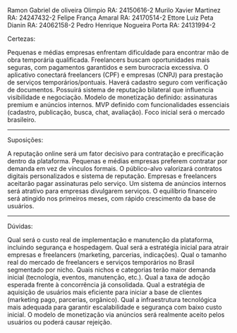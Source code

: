 Ramon Gabriel de oliveira Olimpio  RA: 24150616-2
Murilo Xavier Martinez RA: 24247432-2
Felipe França Amaral RA: 24170514-2
Ettore Luiz Peta Dianin RA: 24062158-2
Pedro Henrique Nogueira Porta RA: 24131994-2 

Certezas:

Pequenas e médias empresas enfrentam dificuldade para encontrar mão de obra temporária qualificada.
Freelancers buscam oportunidades mais seguras, com pagamentos garantidos e sem burocracia excessiva.
O aplicativo conectará freelancers (CPF) e empresas (CNPJ) para prestação de serviços temporários/pontuais.
Haverá cadastro seguro com verificação de documentos.
Possuirá sistema de reputação bilateral que influencia visibilidade e negociação.
Modelo de monetização definido: assinaturas premium e anúncios internos.
MVP definido com funcionalidades essenciais (cadastro, publicação, busca, chat, avaliação).
Foco inicial será o mercado brasileiro.  

---

Suposições:

A reputação online será um fator decisivo para contratação e precificação dentro da plataforma.
Pequenas e médias empresas preferem contratar por demanda em vez de vínculos formais.
O público-alvo valorizará contratos digitais personalizados e sistema de reputação.
Empresas e freelancers aceitarão pagar assinaturas pelo serviço.
Um sistema de anúncios internos será atrativo para empresas divulgarem serviços.
O equilíbrio financeiro será atingido nos primeiros meses, com rápido crescimento da base de usuários.

---

Dúvidas:

Qual será o custo real de implementação e manutenção da plataforma, incluindo segurança e hospedagem.
Qual será a estratégia inicial para atrair empresas e freelancers (marketing, parcerias, indicações).
Qual o tamanho real do mercado de freelancers e serviços temporários no Brasil segmentado por nicho.
Quais nichos e categorias terão maior demanda inicial (tecnologia, eventos, manutenção, etc.).
Qual a taxa de adoção esperada frente à concorrência já consolidada.
Qual a estratégia de aquisição de usuários mais eficiente para iniciar a base de clientes (marketing pago, parcerias, orgânico).
Qual a infraestrutura tecnológica mais adequada para garantir escalabilidade e segurança com baixo custo inicial.
O modelo de monetização via anúncios será realmente aceito pelos usuários ou poderá causar rejeição.